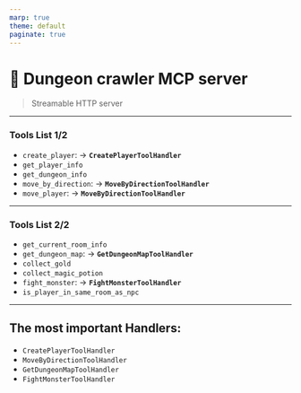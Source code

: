 ```yaml
---
marp: true
theme: default
paginate: true
---
```

# 🏰 Dungeon crawler **MCP server**
> Streamable HTTP server
---
### Tools List 1/2
- `create_player`: -> **`CreatePlayerToolHandler`**
- `get_player_info`
- `get_dungeon_info`
- `move_by_direction`: -> **`MoveByDirectionToolHandler`**
- `move_player`: -> **`MoveByDirectionToolHandler`**

---
### Tools List 2/2
- `get_current_room_info`
- `get_dungeon_map`: -> **`GetDungeonMapToolHandler`**
- `collect_gold`
- `collect_magic_potion`
- `fight_monster`: -> **`FightMonsterToolHandler`**
- `is_player_in_same_room_as_npc`

---
## The most important Handlers: 

- `CreatePlayerToolHandler`
- `MoveByDirectionToolHandler`
- `GetDungeonMapToolHandler`
- `FightMonsterToolHandler`

